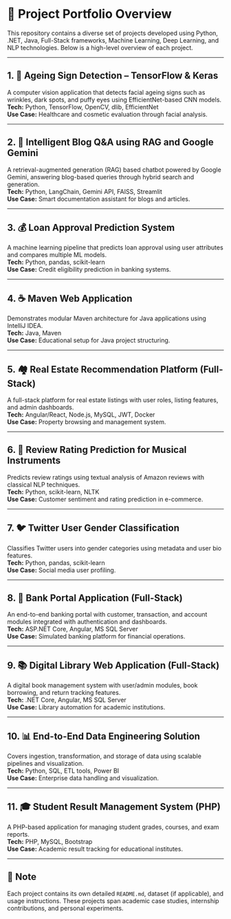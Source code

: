 
# 💼 Project Portfolio Overview

This repository contains a diverse set of projects developed using Python, .NET, Java, Full-Stack frameworks, Machine Learning, Deep Learning, and NLP technologies. Below is a high-level overview of each project.

---

## 1. 🧬 Ageing Sign Detection – TensorFlow & Keras  
A computer vision application that detects facial ageing signs such as wrinkles, dark spots, and puffy eyes using EfficientNet-based CNN models.  
**Tech:** Python, TensorFlow, OpenCV, dlib, EfficientNet  
**Use Case:** Healthcare and cosmetic evaluation through facial analysis.

---

## 2. 🧠 Intelligent Blog Q&A using RAG and Google Gemini  
A retrieval-augmented generation (RAG) based chatbot powered by Google Gemini, answering blog-based queries through hybrid search and generation.  
**Tech:** Python, LangChain, Gemini API, FAISS, Streamlit  
**Use Case:** Smart documentation assistant for blogs and articles.

---

## 3. 💰 Loan Approval Prediction System  
A machine learning pipeline that predicts loan approval using user attributes and compares multiple ML models.  
**Tech:** Python, pandas, scikit-learn  
**Use Case:** Credit eligibility prediction in banking systems.

---

## 4. ☕ Maven Web Application  
Demonstrates modular Maven architecture for Java applications using IntelliJ IDEA.  
**Tech:** Java, Maven  
**Use Case:** Educational setup for Java project structuring.

---

## 5. 🏘️ Real Estate Recommendation Platform (Full-Stack)  
A full-stack platform for real estate listings with user roles, listing features, and admin dashboards.  
**Tech:** Angular/React, Node.js, MySQL, JWT, Docker  
**Use Case:** Property browsing and management system.

---

## 6. 🎵 Review Rating Prediction for Musical Instruments  
Predicts review ratings using textual analysis of Amazon reviews with classical NLP techniques.  
**Tech:** Python, scikit-learn, NLTK  
**Use Case:** Customer sentiment and rating prediction in e-commerce.

---

## 7. 🐦 Twitter User Gender Classification  
Classifies Twitter users into gender categories using metadata and user bio features.  
**Tech:** Python, pandas, scikit-learn  
**Use Case:** Social media user profiling.

---

## 8. 🏦 Bank Portal Application (Full-Stack)  
An end-to-end banking portal with customer, transaction, and account modules integrated with authentication and dashboards.  
**Tech:** ASP.NET Core, Angular, MS SQL Server  
**Use Case:** Simulated banking platform for financial operations.

---

## 9. 📚 Digital Library Web Application (Full-Stack)  
A digital book management system with user/admin modules, book borrowing, and return tracking features.  
**Tech:** .NET Core, Angular, MS SQL Server  
**Use Case:** Library automation for academic institutions.

---

## 10. 📊 End-to-End Data Engineering Solution  
Covers ingestion, transformation, and storage of data using scalable pipelines and visualization.  
**Tech:** Python, SQL, ETL tools, Power BI  
**Use Case:** Enterprise data handling and visualization.

---

## 11. 🎓 Student Result Management System (PHP)  
A PHP-based application for managing student grades, courses, and exam reports.  
**Tech:** PHP, MySQL, Bootstrap  
**Use Case:** Academic result tracking for educational institutes.

---

## 📌 Note  
Each project contains its own detailed `README.md`, dataset (if applicable), and usage instructions. These projects span academic case studies, internship contributions, and personal experiments.
